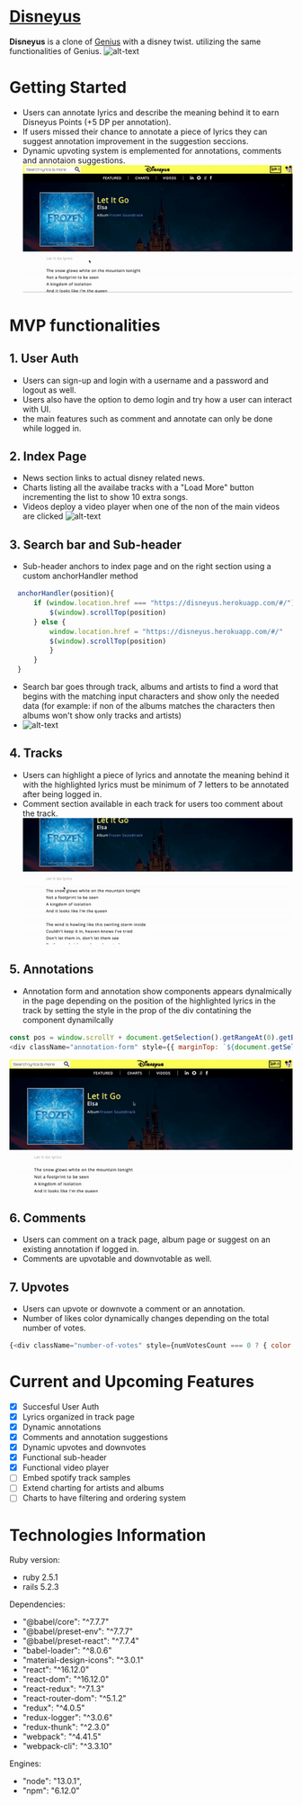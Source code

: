 
# [Disneyus](disneyus.herokuapp.com)
**Disneyus** is a clone of [Genius](www.genius.com) with a disney twist. utilizing the same functionalities of Genius.
![alt-text](https://github.com/mmmymustafa/fullstack/blob/master/readme_gifs/ezgif-6-09b06c6dd3cc.gif)

# Getting Started
- Users can annotate lyrics and describe the meaning behind it to earn Disneyus Points (+5 DP per annotation).
- If users missed their chance to annotate a piece of lyrics they can suggest annotation improvement in the suggestion        seccions.
- Dynamic upvoting system is emplemented for annotations, comments and annotaion suggestions.
![alt-text](https://github.com/mmmymustafa/fullstack/blob/master/readme_gifs/ezgif-6-993817da2415.gif)

# MVP functionalities
## 1. User Auth
  - Users can sign-up and login with a username and a password and logout as well.
  - Users also have the option to demo login and try how a user can interact with UI.
  - the main features such as comment and annotate can only be done while logged in.

## 2. Index Page
  - News section links to actual disney related news.
  - Charts listing all the availabe tracks with a "Load More" button incrementing the list to show 10 extra songs.
  - Videos deploy a video player when one of the non of the main videos are clicked
    ![alt-text](https://github.com/mmmymustafa/fullstack/blob/master/readme_gifs/ezgif-6-2bbfc991a224.gif)

## 3. Search bar and Sub-header
  - Sub-header anchors to index page and on the right section using a custom anchorHandler method
  ```javascript
    anchorHandler(position){
        if (window.location.href === "https://disneyus.herokuapp.com/#/"){
            $(window).scrollTop(position)
        } else {
            window.location.href = "https://disneyus.herokuapp.com/#/"
            $(window).scrollTop(position)
            }
        }
    }
  ```
  - Search bar goes through track, albums and artists to find a word that begins with the matching input characters and show only the needed data (for example: if non of the albums matches the characters then albums won't show only tracks and artists)
  - ![alt-text](https://github.com/mmmymustafa/fullstack/blob/master/readme_gifs/ezgif-6-3793a3027596.gif)
  
## 4. Tracks
  - Users can highlight a piece of lyrics and annotate the meaning behind it with the highlighted lyrics must be minimum of 7 letters to be annotated after being logged in.
  - Comment section available in each track for users too comment about the track.
  ![alt-text](https://github.com/mmmymustafa/fullstack/blob/master/readme_gifs/ezgif-6-2997e8715a68.gif)

## 5. Annotations
  - Annotation form and annotation show components appears dynalmically in the page depending on the position of the highlighted lyrics in the track by setting the style in the prop of the div contatining the component dynamilcally
```javascript
const pos = window.scrollY + document.getSelection().getRangeAt(0).getBoundingClientRect().top - 500
<div className="annotation-form" style={{ marginTop: `${document.getSelection().toString().length > 0 ? pos : null}px`}}>
```
  ![alt-text](https://github.com/mmmymustafa/fullstack/blob/master/readme_gifs/ezgif-6-cb95d3231c8f.gif)

## 6. Comments
  - Users can comment on a track page, album page or suggest on an existing annotation if logged in.
  - Comments are upvotable and downvotable as well.

## 7. Upvotes
  - Users can upvote or downvote a comment or an annotation.
  - Number of likes color dynamically changes depending on the total number of votes.
  ```javascript
  {<div className="number-of-votes" style={numVotesCount === 0 ? { color: "#9a9a9a" } : numVotesCount > 0 ? { color: "#0ecb27" } : { color: "#ff1414"}}>{numVotesCount > 0 ? "+" + numVotesCount :  numVotesCount}</div>}
  ```

# Current and Upcoming Features
  - [x] Succesful User Auth
  - [x] Lyrics organized in track page
  - [x] Dynamic annotations
  - [x] Comments and annotation suggestions
  - [x] Dynamic upvotes and downvotes
  - [x] Functional sub-header
  - [x] Functional video player
  - [ ] Embed spotify track samples
  - [ ] Extend charting for artists and albums
  - [ ] Charts to have filtering and ordering system

# Technologies Information

Ruby version:
 - ruby 2.5.1
 - rails 5.2.3

Dependencies: 
 - "@babel/core": "^7.7.7"
 - "@babel/preset-env": "^7.7.7"
 - "@babel/preset-react": "^7.7.4"
 - "babel-loader": "^8.0.6"
 - "material-design-icons": "^3.0.1"
 - "react": "^16.12.0"
 - "react-dom": "^16.12.0"
 - "react-redux": "^7.1.3"
 - "react-router-dom": "^5.1.2"
 - "redux": "^4.0.5"
 - "redux-logger": "^3.0.6"
 - "redux-thunk": "^2.3.0"
 - "webpack": "^4.41.5"
 - "webpack-cli": "^3.3.10"

Engines:
  - "node": "13.0.1",
  - "npm": "6.12.0"











